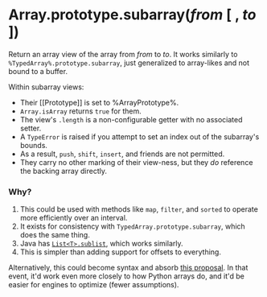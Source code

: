 # Array.prototype.subarray(*from* [ , *to* ])

Return an array view of the array from *from* to *to*. It works similarly to `%TypedArray%.prototype.subarray`, just generalized to array-likes and not bound to a buffer.

Within subarray views:

- Their [[Prototype]] is set to %ArrayPrototype%.
- `Array.isArray` returns `true` for them.
- The view's `.length` is a non-configurable getter with no associated setter.
- A `TypeError` is raised if you attempt to set an index out of the subarray's bounds.
- As a result, `push`, `shift`, `insert`, and friends are not permitted.
- They carry no other marking of their view-ness, but they *do* reference the backing array directly.

### Why?

1. This could be used with methods like `map`, `filter`, and `sorted` to operate more efficiently over an interval.
1. It exists for consistency with `TypedArray.prototype.subarray`, which does the same thing.
1. Java has [`List<T>.sublist`](https://docs.oracle.com/javase/9/docs/api/java/util/List.html#subList-int-int-), which works similarly.
1. This is simpler than adding support for offsets to everything.

Alternatively, this could become syntax and absorb [this proposal](https://github.com/tc39/proposal-slice-notation). In that event, it'd work even more closely to how Python arrays do, and it'd be easier for engines to optimize (fewer assumptions).
